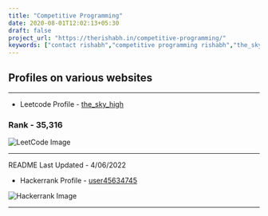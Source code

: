 ```yaml
---
title: "Competitive Programming"
date: 2020-08-01T12:02:13+05:30
draft: false
project_url: "https://therishabh.in/competitive-programming/"
keywords: ["contact rishabh","competitive programming rishabh","the_sky_high", "leetcode", "leetcode rishabh", "leetcode the_sky_high"]
---
```


## Profiles on various websites
___________________________________________

* Leetcode Profile - [the_sky_high](https://leetcode.com/the_sky_high/)

### Rank - 35,316

![LeetCode Image](/images/leetcode.png)

___________________________________________

README Last Updated - 4/06/2022

* Hackerrank Profile - [user45634745](https://www.hackerrank.com/user45634745)

![Hackerrank Image](/images/hackerrank.png)


___________________________________________
